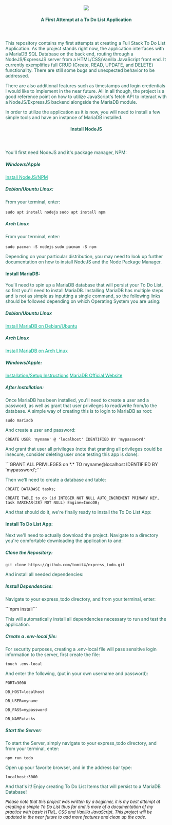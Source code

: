 <center><image src="./do_list.jpg"></center>
<header>
<h4 style=color:#206557ff>A First Attempt at a To Do List Application<h4>
</header>
<body>
<p style=color:#206557ff>This repository contains my first attempts at creating a Full Stack To Do List Application.  As the project stands right now, the application interfaces with a MariaDB SQL Database on the back end, routing through a NodeJS/ExpressJS server from a HTML/CSS/Vanilla JavaScript front end.  It currently exemplifies full CRUD (Create, READ, UPDATE, and DELETE) functionality.  There are still some bugs and unexpected behavior to be addressed.</p>
<p style=color:#206557ff>There are also additional features such as timestamps and login credentials I would like to implement in the near future.  All in all though, the project is a good reference point on how to utilize JavaScript's fetch API to interact with a NodeJS/ExpressJS backend alongside the MariaDB module.</p>

<p style=color:#206557ff>In order to utilize the application as it is now, you will need to install a few simple tools and have an instance of MariaDB installed.</p>

<header>
<h4 style=color:#206557ff>Install NodeJS<h4>
</header>

<p style=color:#206557ff>You'll first need NodeJS and it's package manager, NPM:</p>

<h5 style=color:#206557ff>Windows/Apple</h5>

<a style=color:#00ae8cff href="https://nodejs.org/en/download/">Install NodeJS/NPM</a>

<h5 style=color:#206557ff>Debian/Ubuntu Linux:</h5>

<p style=color:#206557ff>From your terminal, enter:</p>

```sudo apt install nodejs```
```sudo apt install npm```

<h5 style=color:#206557ff>Arch Linux</h5>

<p style=color:#206557ff>From your terminal, enter:</p>

```sudo pacman -S nodejs```
```sudo pacman -S npm```

<p style=color:#206557ff>Depending on your particular distribution, you may need to look up further documentation on how to install NodeJS and the Node Package Manager.</p>

<h4 style=color:#206557ff>Install MariaDB:</h4>

<p style=color:#206557ff>You'll need to spin up a MariaDB database that will persist your To Do List, so first you'll need to install MariaDB.
Installing MariaDB has multiple steps and is not as simple as inputting a single command, so the following links should be followed depending on which Operating System you are using:</p>

<h5 style=color:#206557ff>Debian/Ubuntu Linux</h5>

<a style=color:#00ae8cff href="https://www.digitalocean.com/community/tutorials/how-to-install-mariadb-on-ubuntu-20-04">Install MariaDB on Debian/Ubuntu</a>

<h5 style=color:#206557ff>Arch Linux</h5>

<a style=color:#00ae8cff href="https://wiki.archlinux.org/title/MariaDB">Install MariaDB on Arch Linux</a>

<h5 style=color:#206557ff>Windows/Apple:</h5>

<a style=color:#00ae8cff href="https://mid.as/kb/00197/install-configure-mariadb-on-windows">Installation/Setup Instructions</a>
<a style=color:#00ae8cff href="https://downloads.mariadb.org/">MariaDB Official Website</a>

<h5 style=color:#206557ff>After Installation:</h5>

<p style=color:#206557ff>Once MariaDB has been installed, you'll need to create a user and a password, as well as grant that user privileges to read/write from/to the database.  A simple way of creating this is to login to MariaDB as root:</p>

```sudo mariadb```

<p style=color:#206557ff>And create a user and password:</p>

```CREATE USER 'myname' @ 'localhost' IDENTIFIED BY 'mypassword'```

<p style=color:#206557ff>And grant that user all privileges (note that granting all privileges could be insecure, consider deleting user once testing this app is done):</p>
```GRANT ALL PRIVILEGES on *.* TO myname@localhost IDENTIFIED BY 'mypassword';```

<p style=color:#206557ff>Then we'll need to create a database and table:</p>

```CREATE DATABASE tasks;```

```CREATE TABLE to_do (id INTEGER NOT NULL AUTO_INCREMENT PRIMARY KEY, task VARCHAR(28) NOT NULL) Engine=InnoDB;```

<p style=color:#206557ff>And that should do it, we're finally ready to install the To Do List App:</p>

<h4 style=color:#206557ff>Install To Do List App:</h4>


<p style=color:#206557ff>Next we'll need to actually download the project.  Navigate to a directory you're comfortable downloading the application to and:</p>

<h5 style=color:#206557ff>Clone the Repository:</h5>


```git clone https://github.com/tomit4/express_todo.git```

<p style=color:#206557ff>And install all needed dependencies:</p>

<h5 style=color:#206557ff>Install Dependencies:</h5>


<p style=color:#206557ff>Navigate to your express_todo directory, and from your terminal, enter:</p>
```npm install```

<p style=color:#206557ff>This will automatically install all dependencies necessary to run and test the application.</p>

<h5 style=color:#206557ff>Create a .env-local file:</h5>

<p style=color:#206557ff>For security purposes, creating a .env-local file will pass sensitive login information to the server, first create the file:</p>

```touch .env-local```

<p style=color:#206557ff>And enter the following, (put in your own username and password):</p>

```PORT=3000```

```DB_HOST=localhost```

```DB_USER=myname```

```DB_PASS=mypassword```

```DB_NAME=tasks```

<h5 style=color:#206557ff>Start the Server:</h5>


<p style=color:#206557ff>To start the Server, simply navigate to your express_todo directory, and from your terminal, enter:</p>

```npm run todo```

<p style=color:#206557ff>Open up your favorite browser, and in the address bar type:</p>

```localhost:3000```

<p style=color:#206557ff>And that's it!  Enjoy creating To Do List Items that will persist to a MariaDB Database!</p>

<font size="2">

*Please note that this project was written by a beginner, it is my best attempt at creating a simple To Do List thus far and is more of a documentation of my practice with basic HTML, CSS and Vanilla JavaScript.  This project will be updated in the near future to add more features and clean up the code.*